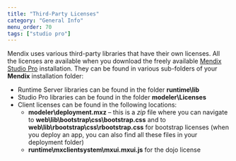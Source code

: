 ```yaml
---
title: "Third-Party Licenses"
category: "General Info"
menu_order: 70
tags: ["studio pro"]
---
```


Mendix uses various third-party libraries that have their own licenses. All the licenses are available when you download the freely available [Mendix Studio Pro](https://appstore.home.mendix.com/link/modelers/) installation. They can be found in various sub-folders of your **Mendix** installation folder:

*   Runtime Server libraries can be found in the folder **runtime\lib**
*   Studio Pro libraries can be found in the folder **modeler\Licenses**
*   Client licenses can be found in the following locations:
	* **modeler\deployment.mxz** – this is a *zip* file where you can navigate to **web\lib\bootstrap\css\bootstrap.css** and to **web\lib\rbootstrap\css\rbootstrap.css** for bootstrap licenses (when you deploy an app, you can also find all these files in your deployment folder)
	* **runtime\mxclientsystem\mxui.mxui.js** for the dojo license

